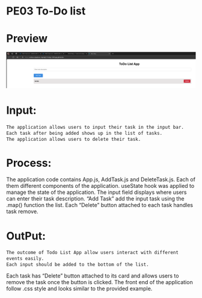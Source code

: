 # PE03 To-Do list

# Preview
![Screenshot Preview](Screenshot%202025-02-09%20185840.png)

# Input:
	The application allows users to input their task in the input bar.
	Each task after being added shows up in the list of tasks.
	The application allows users to delete their task.
# Process:
  The application code contains App.js, AddTask.js and DeleteTask.js. Each of them different components of the application.
  useState hook was applied to manage the state of the application.
  The input field displays where users can enter their task description.
  “Add Task” add the input task using the .map() function the list.
  Each “Delete” button attached to each task handles task remove.
# OutPut:
	The outcome of Todo List App allow users interact with different events easily.
	Each input should be added to the bottom of the list.
Each task has “Delete” button attached to its card and allows users to remove the task once the button is clicked. 
The front end of the application follow .css style and looks similar to the provided example. 
